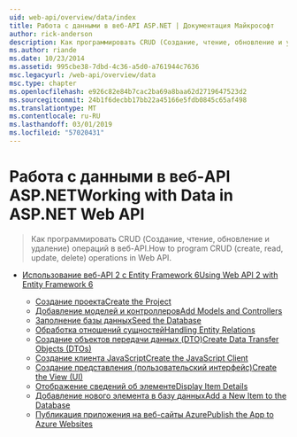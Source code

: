 ```yaml
---
uid: web-api/overview/data/index
title: Работа с данными в веб-API ASP.NET | Документация Майкрософт
author: rick-anderson
description: Как программировать CRUD (Создание, чтение, обновление и удаление) операций в веб-API.
ms.author: riande
ms.date: 10/23/2014
ms.assetid: 995cbe38-7dbd-4c36-a5d0-a761944c7636
msc.legacyurl: /web-api/overview/data
msc.type: chapter
ms.openlocfilehash: e926c82e84b7cac2ba69a8baa62d2719647523d2
ms.sourcegitcommit: 24b1f6decbb17bb22a45166e5fdb0845c65af498
ms.translationtype: MT
ms.contentlocale: ru-RU
ms.lasthandoff: 03/01/2019
ms.locfileid: "57020431"
---
```

<a name="working-with-data-in-aspnet-web-api"></a><span data-ttu-id="b1be3-103">Работа с данными в веб-API ASP.NET</span><span class="sxs-lookup"><span data-stu-id="b1be3-103">Working with Data in ASP.NET Web API</span></span>
====================
> <span data-ttu-id="b1be3-104">Как программировать CRUD (Создание, чтение, обновление и удаление) операций в веб-API.</span><span class="sxs-lookup"><span data-stu-id="b1be3-104">How to program CRUD (create, read, update, delete) operations in Web API.</span></span>


- [<span data-ttu-id="b1be3-105">Использование веб-API 2 с Entity Framework 6</span><span class="sxs-lookup"><span data-stu-id="b1be3-105">Using Web API 2 with Entity Framework 6</span></span>](using-web-api-with-entity-framework/index.md)

    - [<span data-ttu-id="b1be3-106">Создание проекта</span><span class="sxs-lookup"><span data-stu-id="b1be3-106">Create the Project</span></span>](using-web-api-with-entity-framework/part-1.md)
    - [<span data-ttu-id="b1be3-107">Добавление моделей и контроллеров</span><span class="sxs-lookup"><span data-stu-id="b1be3-107">Add Models and Controllers</span></span>](using-web-api-with-entity-framework/part-2.md)
    - [<span data-ttu-id="b1be3-108">Заполнение базы данных</span><span class="sxs-lookup"><span data-stu-id="b1be3-108">Seed the Database</span></span>](using-web-api-with-entity-framework/part-3.md)
    - [<span data-ttu-id="b1be3-109">Обработка отношений сущностей</span><span class="sxs-lookup"><span data-stu-id="b1be3-109">Handling Entity Relations</span></span>](using-web-api-with-entity-framework/part-4.md)
    - [<span data-ttu-id="b1be3-110">Создание объектов передачи данных (DTO)</span><span class="sxs-lookup"><span data-stu-id="b1be3-110">Create Data Transfer Objects (DTOs)</span></span>](using-web-api-with-entity-framework/part-5.md)
    - [<span data-ttu-id="b1be3-111">Создание клиента JavaScript</span><span class="sxs-lookup"><span data-stu-id="b1be3-111">Create the JavaScript Client</span></span>](using-web-api-with-entity-framework/part-6.md)
    - [<span data-ttu-id="b1be3-112">Создание представления (пользовательский интерфейс)</span><span class="sxs-lookup"><span data-stu-id="b1be3-112">Create the View (UI)</span></span>](using-web-api-with-entity-framework/part-7.md)
    - [<span data-ttu-id="b1be3-113">Отображение сведений об элементе</span><span class="sxs-lookup"><span data-stu-id="b1be3-113">Display Item Details</span></span>](using-web-api-with-entity-framework/part-8.md)
    - [<span data-ttu-id="b1be3-114">Добавление нового элемента в базу данных</span><span class="sxs-lookup"><span data-stu-id="b1be3-114">Add a New Item to the Database</span></span>](using-web-api-with-entity-framework/part-9.md)
    - [<span data-ttu-id="b1be3-115">Публикация приложения на веб-сайты Azure</span><span class="sxs-lookup"><span data-stu-id="b1be3-115">Publish the App to Azure Websites</span></span>](using-web-api-with-entity-framework/part-10.md)
